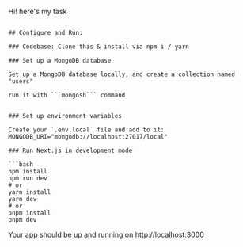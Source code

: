 
Hi! here's my task

```

## Configure and Run:

### Codebase: Clone this & install via npm i / yarn

### Set up a MongoDB database

Set up a MongoDB database locally, and create a collection named "users"

run it with ```mongosh``` command


### Set up environment variables

Create your `.env.local` file and add to it:
MONGODB_URI="mongodb://localhost:27017/local"

### Run Next.js in development mode

```bash
npm install
npm run dev
# or
yarn install
yarn dev
# or
pnpm install
pnpm dev
```

Your app should be up and running on [http://localhost:3000](http://localhost:3000)
